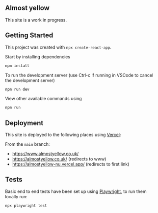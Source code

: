 ## Almost yellow

This site is a work in progress.

## Getting Started

This project was created with `npx create-react-app`.

Start by installing dependencies

```bash
npm install
```

To run the development server (use Ctrl-c if running in VSCode to cancel the development server)

```bash
npm run dev
```

View other available commands using

```bash
npm run
```

## Deployment

This site is deployed to the following places using [Vercel](https://vercel.com/):

From the `main` branch:
* https://www.almostyellow.co.uk/
* https://almostyellow.co.uk/ (redirects to www)
* https://almostyellow-nu.vercel.app/ (redirects to first link)


## Tests

Basic end to end tests have been set up using [Playwright](https://playwright.dev/), to run them locally run:

```bash
npx playwright test
```